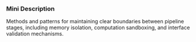 ### Mini Description

Methods and patterns for maintaining clear boundaries between pipeline stages, including memory isolation, computation sandboxing, and interface validation mechanisms.
